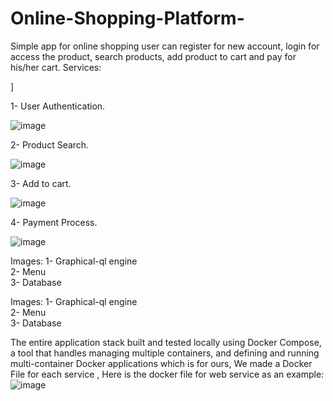 # Online-Shopping-Platform-
Simple app for online shopping user can register for  new account, login for access the product, search  products, add product to cart and pay for his/her cart.
Services: 

]

1-	User Authentication.


![image](https://github.com/BadrAhmed05/Online-Shopping-Platform-/assets/93046762/41392c9c-1505-4c40-ba8f-5be25b69c9ef)

2-	Product Search.


![image](https://github.com/BadrAhmed05/Online-Shopping-Platform-/assets/93046762/b83584ce-1743-49ab-b5d9-99d3cd94ba37)

3-	Add to cart.


![image](https://github.com/BadrAhmed05/Online-Shopping-Platform-/assets/93046762/456d2d5f-c7a5-4ac3-af63-9e5ff8590cd0)

4-	Payment Process. 


![image](https://github.com/BadrAhmed05/Online-Shopping-Platform-/assets/93046762/694e196b-1c5e-48c3-8e3c-66c7e4e3b5d6)

Images: 
1-	Graphical-ql engine  
2-	Menu  
3-	Database  

Images: 
1-	Graphical-ql engine  
2-	Menu  
3-	Database  


The entire application stack built and tested locally using Docker Compose, a tool that handles managing multiple containers, and defining and running multi-container Docker applications which is for ours, We made a Docker File for each service , Here is the docker file for web service as an example: 
![image](https://github.com/BadrAhmed05/Online-Shopping-Platform-/assets/93046762/a907eae8-c14c-424c-a8ef-40f889e16a51)
